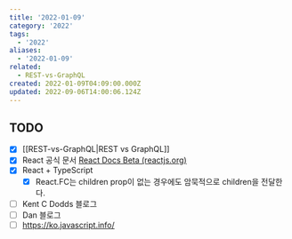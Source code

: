 ```yaml
---
title: '2022-01-09'
category: '2022'
tags:
  - '2022'
aliases:
  - '2022-01-09'
related:
  - REST-vs-GraphQL
created: 2022-01-09T04:09:00.000Z
updated: 2022-09-06T14:00:06.124Z
---
```


## TODO

- [x] [[REST-vs-GraphQL|REST vs GraphQL]]
- [x] React 공식 문서 [React Docs Beta (reactjs.org)](https://beta.reactjs.org/)
- [x] React + TypeScript
  - [x] React.FC는 children prop이 없는 경우에도 암묵적으로 children을 전달한다.
- [ ] Kent C Dodds 블로그
- [ ] Dan 블로그
- [ ] https://ko.javascript.info/
